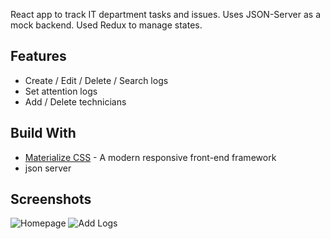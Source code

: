 React app to track IT department tasks and issues. Uses JSON-Server as a mock backend. Used Redux to manage states.

## Features ##
- Create / Edit / Delete / Search logs
- Set attention logs
- Add / Delete technicians

## Build With ##
- [Materialize CSS](https://materializecss.com/) - A modern responsive front-end framework
- json server

## Screenshots ##
![Homepage](https://user-images.githubusercontent.com/65449903/88950853-ceea2e00-d2c7-11ea-9c3f-96dd740f30b5.png)
![Add Logs](https://user-images.githubusercontent.com/65449903/88950862-d14c8800-d2c7-11ea-9b3e-0b9424c11554.png)


